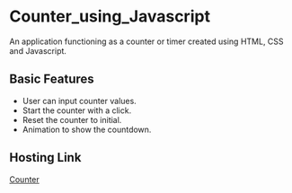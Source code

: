 # Counter_using_Javascript
An application functioning as a counter or timer created using HTML, CSS and Javascript.

## Basic Features
- User can input counter values.
- Start the counter with a click.
- Reset the counter to initial.
- Animation to show the countdown.

## Hosting Link
  [Counter](https://shivani-jadon.github.io/Counter_using_Javascript/)
